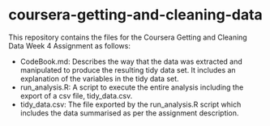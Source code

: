 # coursera-getting-and-cleaning-data

This repository contains the files for the Coursera Getting and Cleaning Data Week 4 Assignment as follows:

- CodeBook.md: Describes the way that the data was extracted and manipulated to produce the resulting tidy data set.  It includes an explanation of the variables in the tidy data set.
- run_analysis.R: A script to execute the entire analysis including the export of a csv file, tidy_data.csv.
- tidy_data.csv: The file exported by the run_analysis.R script which includes the data summarised as per the assignment description.

